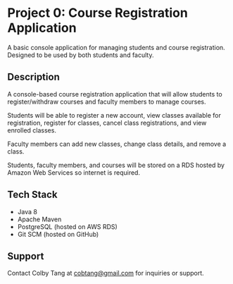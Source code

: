 # Project 0: Course Registration Application
A basic console application for managing students and course registration. Designed to be used by both students and faculty.

## Description
A console-based course registration application that will allow students to register/withdraw courses and faculty members to manage courses.

Students will be able to register a new account, view classes available for registration, register for classes, cancel class registrations, and view enrolled classes.

Faculty members can add new classes, change class details, and remove a class.

Students, faculty members, and courses will be stored on a RDS hosted by Amazon Web Services so internet is required.

## Tech Stack
- Java 8
- Apache Maven
- PostgreSQL (hosted on AWS RDS)
- Git SCM (hosted on GitHub)

## Support
Contact Colby Tang at cobtang@gmail.com for inquiries or support.
